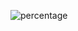 ![percentage](https://user-images.githubusercontent.com/58908279/87280086-1f8c1980-c4c8-11ea-826c-589ab2b0495a.gif)

